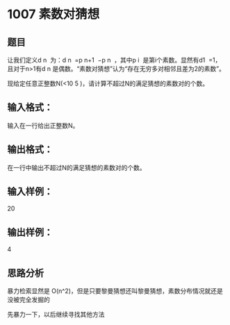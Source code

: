 # 1007 素数对猜想
## 题目
让我们定义d
​n
​​ 为：d
​n
​​ =p
​n+1
​​ −p
​n
​​ ，其中p
​i
​​ 是第i个素数。显然有d
​1
​​ =1，且对于n>1有d
​n
​​ 是偶数。“素数对猜想”认为“存在无穷多对相邻且差为2的素数”。

现给定任意正整数N(<10
​5
​​ )，请计算不超过N的满足猜想的素数对的个数。
## 输入格式：
输入在一行给出正整数N。
## 输出格式：
在一行中输出不超过N的满足猜想的素数对的个数。

## 输入样例：
20
## 输出样例： 
4
## 思路分析
暴力检索显然是 O(n^2)，但是只要黎曼猜想还叫黎曼猜想，素数分布情况就还是没被完全发掘的

先暴力一下，以后继续寻找其他方法